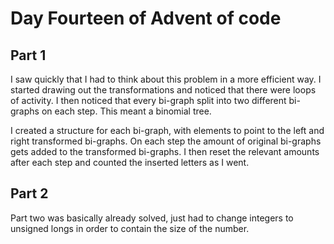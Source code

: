 # Day Fourteen of Advent of code

## Part 1

I saw quickly that I had to think about this problem in a more efficient way. I started
drawing out the transformations and noticed that there were loops of activity.
I then noticed that every bi-graph split into two different bi-graphs on each step.
This meant a binomial tree.

I created a structure for each bi-graph, with elements to point to the left
and right transformed bi-graphs. On each step the amount of original bi-graphs
gets added to the transformed bi-graphs. I then reset the relevant amounts
after each step and counted the inserted letters as I went.

## Part 2

Part two was basically already solved, just had to change integers to
unsigned longs in order to contain the size of the number.

